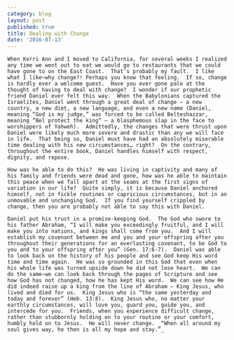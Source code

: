 ```yaml
---
category: blog
layout: post
published: true
title: Dealing with Change
date: '2016-07-13'
---
```

	When Kerri Ann and I moved to California, for several weeks I realized any time we went out to eat we would go to restaurants that we could have gone to on the East Coast.  That’s probably my fault.  I like what I like—why change?! Perhaps you know that feeling.  If so, change is hardly ever a welcome guest.  Have you ever gone pale at the thought of having to deal with change?  I wonder if our prophetic friend Daniel ever felt this way.  When the Babylonians captured the Israelites, Daniel went through a great deal of change – a new country, a new diet, a new language, and even a new name (Daniel, meaning “God is my judge,” was forced to be called Belteshazzar, meaning “Bel protect the king” – a blasphemous slap in the face to worshippers of Yahweh).  Admittedly, the changes that were thrust upon Daniel were likely much more severe and drastic than any we will face in life.  That being so, Daniel must have had an absolutely miserable time dealing with his new circumstances… right?  On the contrary, throughout the entire book, Daniel handles himself with respect, dignity, and repose.  
	
    How was he able to do this?  He was living in captivity and many of his family and friends were dead and gone, how was he able to maintain this peace when we fall apart at the seams at the first signs of variation in our life?  Quite simply, it is because Daniel anchored himself, not in fickle routines or capricious circumstances, but in an unmovable and unchanging God.  If you find yourself crippled by change, then you are probably not able to say this with Daniel.
	
    Daniel put his trust in a promise-keeping God.  The God who swore to his father Abraham, “I will make you exceedingly fruitful, and I will make you into nations, and kings shall come from you.  And I will establish my covenant between me and you and your offspring after you throughout their generations for an everlasting covenant, to be God to you and to your offspring after you” (Gen. 17:6-7).  Daniel was able to look back on the history of his people and see God keep His word time and time again.  He was so grounded in this God that even when his whole life was turned upside down he did not lose heart.  We can do the same—we can look back through the pages of Scripture and see how God has not changed, how he has kept His word.  We can see how He did indeed raise up a king from the line of Abraham – King Jesus, who lived and died for us.  King Jesus who is “the same yesterday and today and forever” (Heb. 13:8).  King Jesus who, no matter your earthly circumstances, will love you, guard you, guide you, and intercede for you.  Friends, when you experience difficult change, rather than stubbornly holding on to your routine or your comfort, humbly hold on to Jesus.  He will never change. _“When all around my soul gives way, he then is all my hope and stay.”_
